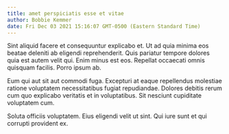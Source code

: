 ```yaml
---
title: amet perspiciatis esse et vitae
author: Bobbie Kemmer
date: Fri Dec 03 2021 15:16:07 GMT-0500 (Eastern Standard Time)
---
```

Sint aliquid facere et consequuntur explicabo et. Ut ad quia minima eos beatae deleniti ab eligendi reprehenderit. Quis pariatur tempore dolores quia est autem velit qui. Enim minus est eos. Repellat occaecati omnis quisquam facilis. Porro ipsum ab.

 Eum qui aut sit aut commodi fuga. Excepturi at eaque repellendus molestiae ratione voluptatem necessitatibus fugiat repudiandae. Dolores debitis rerum cum quo explicabo veritatis et in voluptatibus. Sit nesciunt cupiditate voluptatem cum.

 Soluta officiis voluptatem. Eius eligendi velit ut sint. Qui iure sunt et qui corrupti provident ex.